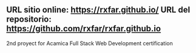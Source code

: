 URL sitio online: https://rxfar.github.io/
URL del repositorio: https://github.com/rxfar/rxfar.github.io
-
2nd proyect for Acamica Full Stack Web Development certification 
